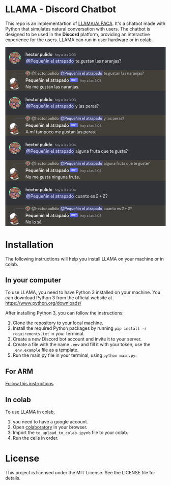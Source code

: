 # LLAMA - Discord Chatbot
This repo is an implementartion of [LLAMA/ALPACA](https://github.com/tloen/alpaca-lora/). It's a chatbot made with Python that simulates natural conversation with users. The chatbot is designed to be used in the **Discord** platform, providing an interactive experience for the users. LLAMA can run in user hardware or in colab.

![image demo of the game](/img/example.png)<br/>

# Installation
The following instructions will help you install LLAMA on your machine or in colab.

## In your computer
To use LLAMA, you need to have Python 3 installed on your machine. You can download Python 3 from the official website at https://www.python.org/downloads/

After installing Python 3, you can follow the instructions:

1. Clone the repository to your local machine.
2. Install the required Python packages by running ```pip install -r requirements.txt``` in your terminal.
3. Create a new Discord bot account and invite it to your server.
4. Create a file with the name ```.env``` and fill it with your token, use the ```.env.example``` file as a template.
5. Run the main.py file in your terminal, using ```python main.py```.

## For ARM
[Follow this instructions](https://github.com/nomic-ai/gpt4all/issues/553#issuecomment-1584167667)

## In colab
To use LLAMA in colab, 
1. you need to have a google account. 
2. Open [colaboratory](https://colab.research.google.com/) in your browser. 
3. Import the ```to_upload_to_colab.ipynb``` file to your colab.
4. Run the cells in order.

# License
This project is licensed under the MIT License. See the LICENSE file for details.
